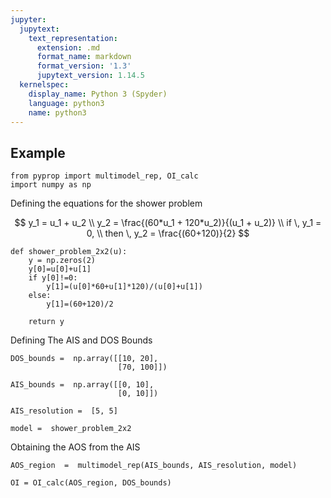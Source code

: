 ```yaml
---
jupyter:
  jupytext:
    text_representation:
      extension: .md
      format_name: markdown
      format_version: '1.3'
      jupytext_version: 1.14.5
  kernelspec:
    display_name: Python 3 (Spyder)
    language: python3
    name: python3
---
```


Example
-------

```python3 tags=["shower1"]
from pyprop import multimodel_rep, OI_calc
import numpy as np
```

Defining the equations for the shower problem


$$
y_1 =  u_1 + u_2 \\
y_2 = \frac{(60*u_1 +  120*u_2)}{(u_1 + u_2)} \\
if \, y_1 = 0, \\ then \, y_2 = \frac{(60+120)}{2}
$$

```python3
def shower_problem_2x2(u):
    y = np.zeros(2)
    y[0]=u[0]+u[1]
    if y[0]!=0:
        y[1]=(u[0]*60+u[1]*120)/(u[0]+u[1])
    else:
        y[1]=(60+120)/2
        
    return y
```

Defining The AIS and DOS Bounds

```python3
DOS_bounds =  np.array([[10, 20], 
                        [70, 100]])

AIS_bounds =  np.array([[0, 10],
                        [0, 10]])

AIS_resolution =  [5, 5]

model =  shower_problem_2x2
```

Obtaining the AOS from the AIS

```python3
AOS_region  =  multimodel_rep(AIS_bounds, AIS_resolution, model)
```

```python3
OI = OI_calc(AOS_region, DOS_bounds)
```

```python3

```
